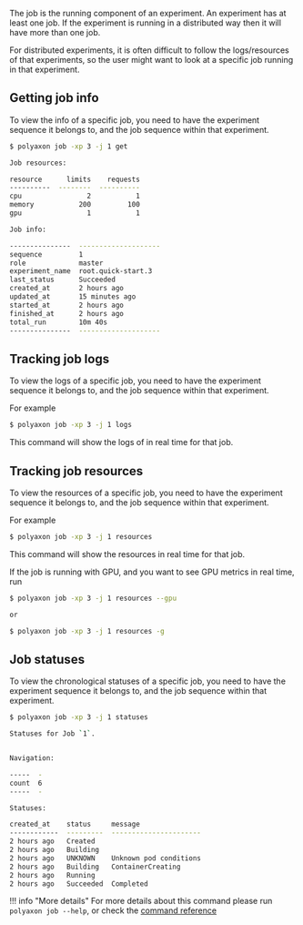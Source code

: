 The job is the running component of an experiment.
An experiment has at least one job.
If the experiment is running in a distributed way then it will have more than one job.

For distributed experiments, it is often difficult to follow the logs/resources of that experiments,
so the user might want to look at a specific job running in that experiment.

## Getting job info

To view the info of a specific job, you need to have the experiment sequence it belongs to, and the job sequence within that experiment.


```bash
$ polyaxon job -xp 3 -j 1 get

Job resources:

resource      limits    requests
----------  --------  ----------
cpu                2           1
memory           200         100
gpu                1           1

Job info:

---------------  --------------------
sequence         1
role             master
experiment_name  root.quick-start.3
last_status      Succeeded
created_at       2 hours ago
updated_at       15 minutes ago
started_at       2 hours ago
finished_at      2 hours ago
total_run        10m 40s
---------------  --------------------
```

## Tracking job logs

To view the logs of a specific job, you need to have the experiment sequence it belongs to, and the job sequence within that experiment.

For example

```bash
$ polyaxon job -xp 3 -j 1 logs
```

This command will show the logs of in real time for that job.

## Tracking job resources

To view the resources of a specific job, you need to have the experiment sequence it belongs to, and the job sequence within that experiment.

For example

```bash
$ polyaxon job -xp 3 -j 1 resources
```

This command will show the resources in real time for that job.

If the job is running with GPU, and you want to see GPU metrics in real time, run

```bash
$ polyaxon job -xp 3 -j 1 resources --gpu

or

$ polyaxon job -xp 3 -j 1 resources -g
```

## Job statuses

To view the chronological statuses of a specific job, you need to have the experiment sequence it belongs to, and the job sequence within that experiment.

```bash
$ polyaxon job -xp 3 -j 1 statuses

Statuses for Job `1`.


Navigation:

-----  -
count  6
-----  -

Statuses:

created_at    status     message
------------  ---------  ----------------------
2 hours ago   Created
2 hours ago   Building
2 hours ago   UNKNOWN    Unknown pod conditions
2 hours ago   Building   ContainerCreating
2 hours ago   Running
2 hours ago   Succeeded  Completed
```


!!! info "More details"
    For more details about this command please run `polyaxon job --help`,
    or check the [command reference](/polyaxon_cli/commands/job)


